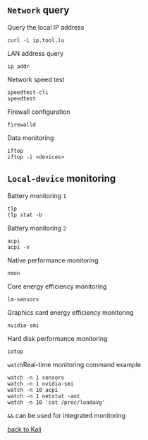 ## `Network` query
Query the local IP address

    curl -L ip.tool.lu
LAN address query

    ip addr
Network speed test

    speedtest-cli
    speedtest
Firewall configuration

    firewalld
Data monitoring

    iftop
    iftop -i <devices>

## `Local-device` monitoring
Battery monitoring `1`

    tlp
    tlp stat -b
Battery monitoring `2`

    acpi
    acpi -v
Native performance monitoring

    nmon
Core energy efficiency monitoring

    lm-sensors
Graphics card energy efficiency monitoring

    nvidia-smi
Hard disk performance monitoring

    iotop
`watch`Real-time monitoring command example

    watch -n 1 sensors
    watch -n 1 nvidia-smi
    watch -n 10 acpi
    watch -n 1 netstat -ant
    watch -n 10 'cat /proc/loadavg'
`&&` can be used for integrated monitoring

[back to Kali](https://github.com/pro1tocol/Linux-Novice-Function/tree/main/Kali)
